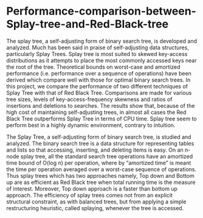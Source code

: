 # Performance-comparison-between-Splay-tree-and-Red-Black-tree
The splay tree, a self-adjusting form of binary search tree, is developed and analyzed. Much has been said in praise of self-adjusting data structures, particularly Splay Trees. Splay tree is most suited to skewed key-access distributions as it attempts to place the most commonly accessed keys near the root of the tree. Theoretical bounds on worst-case and amortized performance (i.e. performance over a sequence of operations) have been derived which compare well with  those for optimal binary search trees. In this project, we compare the performance of two different techniques of Splay Tree with that of Red Black Tree. Comparisons are made for various tree sizes, levels of key-access-frequency skewness and ratios of insertions and deletions to searches. The results show that, because of the high cost of maintaining self-adjusting trees, in almost all cases the Red Black Tree outperforms Splay Tree in terms of CPU time. Splay tree seem to perform best in a highly dynamic environment, contrary to intuition.

The Splay Tree, a self-adjusting form of binary search tree, is studied and analyzed. The binary search tree is a data structure for representing tables and lists so that accessing, inserting, and deleting items is easy. On an n-node splay tree, all the standard search tree operations have an amortized time bound of O(log n) per operation, where by “amortized time” is meant the time per operation averaged over a worst-case sequence of operations. Thus splay trees which has two approaches namely, Top down and Bottom up are as efficient as Red Black tree when total running time is the measure of interest. Moreover, Top down approach is a faster than bottom up approach. The efficiency of splay trees comes not from an explicit structural constraint, as with balanced trees, but from applying a simple restructuring heuristic, called splaying, whenever the tree is accessed.

